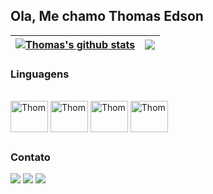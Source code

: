 ## Ola, Me chamo Thomas Edson

<a href="https://github.com/thomasedson07/github-readme-stats"><img align="center" src="https://github-readme-stats.vercel.app/api?username=thomasedson07&show_icons=true&include_all_commits=true&theme=dark&hide_border=true" alt="Thomas's github stats" /></a> | <a href="https://github.com/thomasedson07/github-readme-stats"><img align="center" src="https://github-readme-stats.vercel.app/api/top-langs/?username=thomasedson07&layout=compact&theme=dark&hide_border=true" /></a> |
| ------------- | ------------- |


### Linguagens
<div style="display: inline_block"><br>
  <img align="center" alt="Thom" height="50" width="60" src="https://cdn.jsdelivr.net/gh/devicons/devicon@latest/icons/python/python-original.svg">
  <img align="center" alt="Thom" height="50" width="60" src="https://cdn.jsdelivr.net/gh/devicons/devicon@latest/icons/linux/linux-original.svg">
  <img align="center" alt="Thom" height="50" width="60" src="https://cdn.jsdelivr.net/gh/devicons/devicon@latest/icons/jupyter/jupyter-original-wordmark.svg">
  <img align="center" alt="Thom" height="50" width="60" src="https://cdn.jsdelivr.net/gh/devicons/devicon@latest/icons/mysql/mysql-original.svg">
</div>


##

### Contato
<div> 
 
  <a href="https://instagram.com/thomas.sborges" target="_blank"><img src="https://img.shields.io/badge/-Instagram-%23E4405F?style=for-the-badge&logo=instagram&logoColor=white" target="_blank"></a>
  <a href = "mailto:te742378@gmail.com"><img src="https://img.shields.io/badge/-Gmail-%23333?style=for-the-badge&logo=gmail&logoColor=white" target="_blank"></a>
  <a href="https://www.linkedin.com/in/thomas-edson-116314225" target="_blank"><img src="https://img.shields.io/badge/-LinkedIn-%230077B5?style=for-the-badge&logo=linkedin&logoColor=white" target="_blank"></a> 
  
</div
![Snake animation](https://github.com/thomasedson07/thomasedson07/blob/output/github-contribution-grid-snake.svg)





